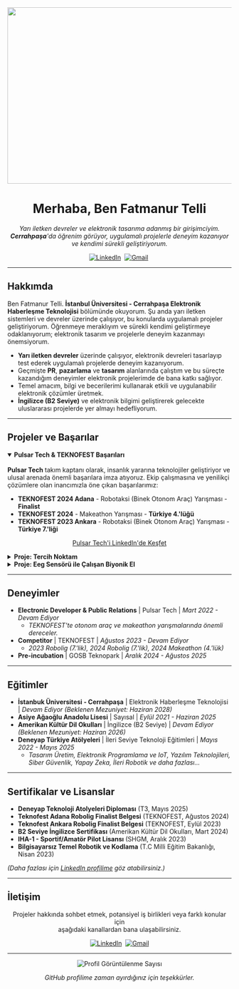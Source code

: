 <div align="center">
  <img width="1584" height="396" alt="Fatmanur Github Bunner (4)" src="https://github.com/user-attachments/assets/9be5c586-3cde-469f-a2dd-c9286f4aa009"/>
  <h1>Merhaba, Ben Fatmanur Telli</h1>
  <p>
    <em>Yarı iletken devreler ve elektronik tasarıma adanmış bir girişimciyim.<br />
    <strong>Cerrahpaşa</strong>'da öğrenim görüyor, uygulamalı projelerle deneyim kazanıyor ve kendimi sürekli geliştiriyorum.</em>
  </p>
  
  <p>
    <a href="https://www.linkedin.com/in/fatmanurtelli/" target="_blank"><img src="https://img.shields.io/badge/LinkedIn-0077B5?style=for-the-badge&logo=linkedin&logoColor=white" alt="LinkedIn"/></a>&nbsp;
    <a href="mailto:tellifatmanur34@gmail.com"><img src="https://img.shields.io/badge/Gmail-D14836?style=for-the-badge&logo=gmail&logoColor=white" alt="Gmail"/></a>&nbsp;
  </p>
</div>

---

## Hakkımda

Ben Fatmanur Telli. **İstanbul Üniversitesi - Cerrahpaşa Elektronik Haberleşme Teknolojisi** bölümünde okuyorum. Şu anda yarı iletken sistemleri ve devreler üzerinde çalışıyor, bu konularda uygulamalı projeler geliştiriyorum. Öğrenmeye meraklıyım ve sürekli kendimi geliştirmeye odaklanıyorum; elektronik tasarım ve projelerle deneyim kazanmayı önemsiyorum.

* **Yarı iletken devreler** üzerinde çalışıyor, elektronik devreleri tasarlayıp test ederek uygulamalı projelerde deneyim kazanıyorum.
* Geçmişte **PR**, **pazarlama** ve **tasarım** alanlarında çalıştım ve bu süreçte kazandığım deneyimler elektronik projelerimde de bana katkı sağlıyor.
* Temel amacım, bilgi ve becerilerimi kullanarak etkili ve uygulanabilir elektronik çözümler üretmek.
* **İngilizce (B2 Seviye)** ve elektronik bilgimi geliştirerek gelecekte uluslararası projelerde yer almayı hedefliyorum.
---

## Projeler ve Başarılar

<details open>
  <summary><strong>Pulsar Tech & TEKNOFEST Başarıları</strong></summary>
   <br/>
  <strong>Pulsar Tech</strong> takım kaptanı olarak, insanlık yararına teknolojiler geliştiriyor ve ulusal arenada önemli başarılara imza atıyoruz. Ekip çalışmasına ve yenilikçi çözümlere olan inancımızla öne çıkan başarılarımız:
  <ul>
    <li><strong>TEKNOFEST 2024 Adana</strong> - Robotaksi (Binek Otonom Araç) Yarışması - <strong>Finalist</strong></li>
    <li><strong>TEKNOFEST 2024</strong> - Makeathon Yarışması - <strong>Türkiye 4.'lüğü</strong></li>
    <li><strong>TEKNOFEST 2023 Ankara</strong> - Robotaksi (Binek Otonom Araç) Yarışması - <strong>Türkiye 7.'liği</strong></li>
  </ul>
  <p align="center">
    <a href="https://www.linkedin.com/company/pulsar-tech-team/">Pulsar Tech'i LinkedIn'de Keşfet</a>
  </p>
</details>

<details>
  <summary><strong>Proje: Tercih Noktam</strong></summary>
  <br/>
  Üniversite adayı öğrencilerin bilinçli kararlar vermelerine yardımcı olmak amacıyla geliştirilen <strong>"Tercih Noktam"</strong>, yapay zeka destekli rehberlik ve akran dayanışmasını bir araya getiren yenilikçi bir web platformudur.
  <br/>
  <em>Kullanılan Teknolojiler: Next.js, Tailwind CSS, Django, RAG (Retrieval Augmented Generation)</em>
  <br/>
  <p align="center">
    <a href="https://tercihnoktam.com">Tercih Noktam'a Göz At</a>
  </p>
</details>

<details>
  <summary><strong>Proje: Eeg Sensörü ile Çalışan Biyonik El</strong></summary>
  <br/>
  EEG sensörü ile beyin sinyallerini algılayıp biyonik elin hareketlerini kontrol etmeyi hedefleyen bir proje geliştirdik.
  <br/>
  <em>Kullanılan Teknolojiler: Eeg sensörü, 3D Printer, Raspberry Pi 5, Python </em>
</details>

---

## Deneyimler
* **Electronic Developer & Public Relations** | Pulsar Tech | <em>Mart 2022 - Devam Ediyor</em>
    * <em>TEKNOFEST'te otonom araç ve makeathon yarışmalarında önemli dereceler.</em>
* **Competitor** | TEKNOFEST | <em>Ağustos 2023 - Devam Ediyor</em>
    * <em>2023 Robolig (7.'lik), 2024 Robolig (7.'lik), 2024 Makeathon (4.'lük)</em>
* **Pre-incubation** | GOSB Teknopark | <em>Aralık 2024 - Ağustos 2025</em>

---

## Eğitimler
* **İstanbuk Üniversitesi - Cerrahpaşa** | Elektronik Haberleşme Teknolojisi | <em>Devam Ediyor (Beklenen Mezuniyet: Haziran 2028)</em>
* **Asiye Ağaoğlu Anadolu Lisesi** | Sayısal | <em>Eylül 2021 - Haziran 2025</em>
* **Amerikan Kültür Dil Okulları** | İngilizce (B2 Seviye) | <em>Devam Ediyor (Beklenen Mezuniyet: Haziran 2026)</em>
* **Deneyap Türkiye Atölyeleri** | İleri Seviye Teknoloji Eğitimleri | <em>Mayıs 2022 - Mayıs 2025</em>
    * <em>Tasarım Üretim, Elektronik Programlama ve IoT, Yazılım Teknolojileri, Siber Güvenlik, Yapay Zeka, İleri Robotik ve daha fazlası...</em>

---

## Sertifikalar ve Lisanslar

* **Deneyap Teknoloji Atolyeleri Diploması** (T3, Mayıs 2025)
* **Teknofest Adana Robolig Finalist Belgesi** (TEKNOFEST, Ağustos 2024)
* **Teknofest Ankara Robolig Finalist Belgesi** (TEKNOFEST, Eylül 2023)
* **B2 Seviye İngilizce Sertifikası** (Amerikan Kültür Dil Okulları, Mart 2024)
* **IHA-1 - Sportif/Amatör Pilot Lisansı** (SHGM, Aralık 2023)
* **Bilgisayarsız Temel Robotik ve Kodlama** (T.C Milli Eğitim Bakanlığı, Nisan 2023)

*(Daha fazlası için <a href="https://www.linkedin.com/in/fatmanurtelli/">LinkedIn profilime</a> göz atabilirsiniz.)*

---

## İletişim

<p align="center">
  Projeler hakkında sohbet etmek, potansiyel iş birlikleri veya farklı konular için <br/>aşağıdaki kanallardan bana ulaşabilirsiniz.
</p>
<p align="center">
  <a href="https://www.linkedin.com/in/fatmanurtelli/" target="_blank"><img src="https://img.shields.io/badge/LinkedIn-0077B5?style=for-the-badge&logo=linkedin&logoColor=white" alt="LinkedIn"/></a>&nbsp;
  <a href="mailto:tellifatmanur34@gmail.com"><img src="https://img.shields.io/badge/Gmail-D14836?style=for-the-badge&logo=gmail&logoColor=white" alt="Gmail"/></a>
</p>

---

<div align="center">
  <p><img src="https://komarev.com/ghpvc/?username=iamfurkann&label=Profil%20Ziyaretçi%20Sayısı&color=0e75b6&style=flat-square" alt="Profil Görüntülenme Sayısı" /></p>
  <p><em>GitHub profilime zaman ayırdığınız için teşekkürler.</em></p>
</div>
